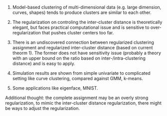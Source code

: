 1. Model-based clustering of multi-dimensional data (e.g. large dimension, curves, shapes) tends to produce clusters are similar to each other.

2. The regularization on controling the inter-cluster distance is theoretically elegant, but faces practical computational issue and is sensitive to over-regularization that pushes cluster centers too far.

3. There is an undiscovered connection between regularized clustering assignment and regularized inter-cluster distance (based on current theorm 1). The former does not have sensitivity issue  (probably a theory with an upper bound on the ratio based on inter-/intra-clustering distance) and is easy to apply.

4. Simulation results are shown from simple univariate to complicated setting like curve clustering, compared against GMM, k-means.

5. Some applications like eigenface, MNIST.

Additional thought: the complete assignment may be an overly strong regularization, to mimic the inter-cluster distance regularization, there might be ways to adjust the regularization.
